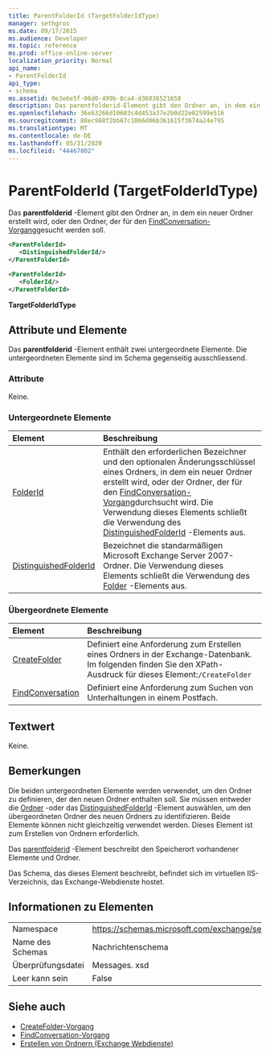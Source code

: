 ```yaml
---
title: ParentFolderId (TargetFolderIdType)
manager: sethgros
ms.date: 09/17/2015
ms.audience: Developer
ms.topic: reference
ms.prod: office-online-server
localization_priority: Normal
api_name:
- ParentFolderId
api_type:
- schema
ms.assetid: 0e3e6e5f-06d0-499b-8ca4-d36036521658
description: Das parentfolderid-Element gibt den Ordner an, in dem ein neuer Ordner erstellt wird, oder den Ordner, der für den FindConversation-Vorgang gesucht werden soll.
ms.openlocfilehash: 36e63266d10603c4d453a37e2b0d22e02599e516
ms.sourcegitcommit: 88ec988f2bb67c1866d06b361615f3674a24e795
ms.translationtype: MT
ms.contentlocale: de-DE
ms.lasthandoff: 05/31/2020
ms.locfileid: "44467802"
---
```

# <a name="parentfolderid-targetfolderidtype"></a>ParentFolderId (TargetFolderIdType)

Das **parentfolderid** -Element gibt den Ordner an, in dem ein neuer Ordner erstellt wird, oder den Ordner, der für den [FindConversation-Vorgang](findconversation-operation.md)gesucht werden soll.
  
```xml
<ParentFolderId>
   <DistinguishedFolderId/>
</ParentFolderId>
```

```xml
<ParentFolderId>
   <FolderId/> 
</ParentFolderId>
```

**TargetFolderIdType**

## <a name="attributes-and-elements"></a>Attribute und Elemente

Das **parentfolderid** -Element enthält zwei untergeordnete Elemente. Die untergeordneten Elemente sind im Schema gegenseitig ausschliessend. 
  
### <a name="attributes"></a>Attribute

Keine.
  
### <a name="child-elements"></a>Untergeordnete Elemente

|**Element**|**Beschreibung**|
|:-----|:-----|
|[FolderId](folderid.md) <br/> |Enthält den erforderlichen Bezeichner und den optionalen Änderungsschlüssel eines Ordners, in dem ein neuer Ordner erstellt wird, oder der Ordner, der für den [FindConversation-Vorgang](findconversation-operation.md)durchsucht wird. Die Verwendung dieses Elements schließt die Verwendung des [DistinguishedFolderId](distinguishedfolderid.md) -Elements aus.  <br/> |
|[DistinguishedFolderId](distinguishedfolderid.md) <br/> |Bezeichnet die standarmäßigen Microsoft Exchange Server 2007-Ordner. Die Verwendung dieses Elements schließt die Verwendung des [Folder](folderid.md) -Elements aus.  <br/> |
   
### <a name="parent-elements"></a>Übergeordnete Elemente

|**Element**|**Beschreibung**|
|:-----|:-----|
|[CreateFolder](createfolder.md) <br/> |Definiert eine Anforderung zum Erstellen eines Ordners in der Exchange-Datenbank.  <br/> Im folgenden finden Sie den XPath-Ausdruck für dieses Element:`/CreateFolder` <br/> |
|[FindConversation](findconversation.md) <br/> |Definiert eine Anforderung zum Suchen von Unterhaltungen in einem Postfach.  <br/> |
   
## <a name="text-value"></a>Textwert

Keine.
  
## <a name="remarks"></a>Bemerkungen

Die beiden untergeordneten Elemente werden verwendet, um den Ordner zu definieren, der den neuen Ordner enthalten soll. Sie müssen entweder die [Ordner](folderid.md) -oder das [DistinguishedFolderId](distinguishedfolderid.md) -Element auswählen, um den übergeordneten Ordner des neuen Ordners zu identifizieren. Beide Elemente können nicht gleichzeitig verwendet werden. Dieses Element ist zum Erstellen von Ordnern erforderlich. 
  
Das [parentfolderid](parentfolderid.md) -Element beschreibt den Speicherort vorhandener Elemente und Ordner. 
  
Das Schema, das dieses Element beschreibt, befindet sich im virtuellen IIS-Verzeichnis, das Exchange-Webdienste hostet.
  
## <a name="element-information"></a>Informationen zu Elementen

|||
|:-----|:-----|
|Namespace  <br/> |https://schemas.microsoft.com/exchange/services/2006/messages  <br/> |
|Name des Schemas  <br/> |Nachrichtenschema  <br/> |
|Überprüfungsdatei  <br/> |Messages. xsd  <br/> |
|Leer kann sein  <br/> |False  <br/> |
   
## <a name="see-also"></a>Siehe auch

- [CreateFolder-Vorgang](createfolder-operation.md)
- [FindConversation-Vorgang](findconversation-operation.md)
- [Erstellen von Ordnern (Exchange Webdienste)](https://msdn.microsoft.com/library/3b15b0ec-8691-45ed-9a24-a91ff732d6cf%28Office.15%29.aspx)

